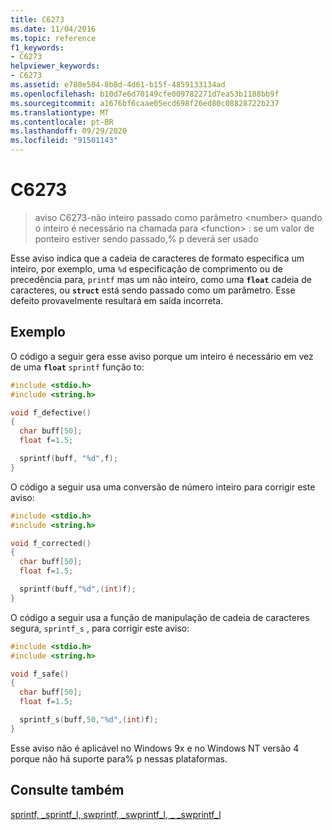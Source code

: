 ```yaml
---
title: C6273
ms.date: 11/04/2016
ms.topic: reference
f1_keywords:
- C6273
helpviewer_keywords:
- C6273
ms.assetid: e780e504-8b8d-4d61-b15f-4859133134ad
ms.openlocfilehash: b10d7e6d70149cfe009782271d7ea53b1188bb9f
ms.sourcegitcommit: a1676bf6caae05ecd698f26ed80c08828722b237
ms.translationtype: MT
ms.contentlocale: pt-BR
ms.lasthandoff: 09/29/2020
ms.locfileid: "91501143"
---
```

# <a name="c6273"></a>C6273

> aviso C6273-não inteiro passado como parâmetro \<number> quando o inteiro é necessário na chamada para \<function> : se um valor de ponteiro estiver sendo passado,% p deverá ser usado

Esse aviso indica que a cadeia de caracteres de formato especifica um inteiro, por exemplo, uma `%d` especificação de comprimento ou de precedência para, `printf` mas um não inteiro, como uma **`float`** cadeia de caracteres, ou **`struct`** está sendo passado como um parâmetro. Esse defeito provavelmente resultará em saída incorreta.

## <a name="example"></a>Exemplo

O código a seguir gera esse aviso porque um inteiro é necessário em vez de uma **`float`** `sprintf` função to:

```cpp
#include <stdio.h>
#include <string.h>

void f_defective()
{
  char buff[50];
  float f=1.5;

  sprintf(buff, "%d",f);
}
```

O código a seguir usa uma conversão de número inteiro para corrigir este aviso:

```cpp
#include <stdio.h>
#include <string.h>

void f_corrected()
{
  char buff[50];
  float f=1.5;

  sprintf(buff,"%d",(int)f);
}
```

O código a seguir usa a função de manipulação de cadeia de caracteres segura, `sprintf_s` , para corrigir este aviso:

```cpp
#include <stdio.h>
#include <string.h>

void f_safe()
{
  char buff[50];
  float f=1.5;

  sprintf_s(buff,50,"%d",(int)f);
}
```

Esse aviso não é aplicável no Windows 9x e no Windows NT versão 4 porque não há suporte para% p nessas plataformas.

## <a name="see-also"></a>Consulte também

[sprintf, _sprintf_l, swprintf, _swprintf_l, \_ _swprintf_l](../c-runtime-library/reference/sprintf-sprintf-l-swprintf-swprintf-l-swprintf-l.md)
